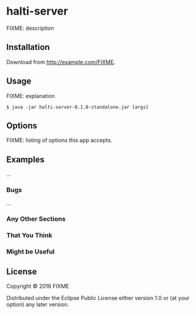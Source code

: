 # halti-server

FIXME: description

## Installation

Download from http://example.com/FIXME.

## Usage

FIXME: explanation

    $ java -jar halti-server-0.1.0-standalone.jar [args]

## Options

FIXME: listing of options this app accepts.

## Examples

...

### Bugs

...

### Any Other Sections
### That You Think
### Might be Useful

## License

Copyright © 2016 FIXME

Distributed under the Eclipse Public License either version 1.0 or (at
your option) any later version.
